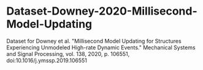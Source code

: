 # Dataset-Downey-2020-Millisecond-Model-Updating
Dataset for Downey et al. "Millisecond Model Updating for Structures Experiencing Unmodeled High-rate Dynamic Events." Mechanical Systems and Signal Processing, vol. 138, 2020, p. 106551, doi:10.1016/j.ymssp.2019.106551
